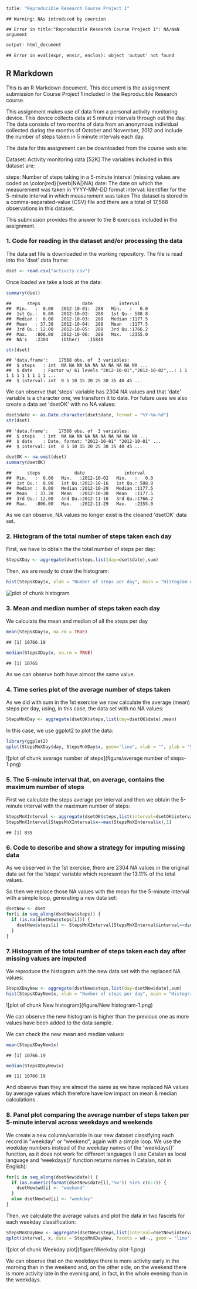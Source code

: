 

```r
title: "Reproducible Research Course Project 1"
```

```
## Warning: NAs introduced by coercion
```

```
## Error in title:"Reproducible Research Course Project 1": NA/NaN argument
```

```r
output: html_document
```

```
## Error in eval(expr, envir, enclos): object 'output' not found
```



## R Markdown

This is an R Markdown document. This document is the assignment submission for Course Project 1 included in the Reproducible Research course.

This assignment makes use of data from a personal activity monitoring device. This device collects data at 5 minute intervals through out the day. The data consists of two months of data from an anonymous individual collected during the months of October and November, 2012 and include the number of steps taken in 5 minute intervals each day.

The data for this assignment can be downloaded from the course web site:

Dataset: Activity monitoring data [52K]
The variables included in this dataset are:

steps: Number of steps taking in a 5-minute interval (missing values are coded as \color{red}{\verb|NA|}NA)
date: The date on which the measurement was taken in YYYY-MM-DD format
interval: Identifier for the 5-minute interval in which measurement was taken
The dataset is stored in a comma-separated-value (CSV) file and there are a total of 17,568 observations in this dataset.

This submission provides the answer to the 8 exercises included in the assignment.

### 1. Code for reading in the dataset and/or processing the data

The data set file is downloaded in the working repository. The file is read into the 'dset' data frame:


```r
dset <- read.csv("activity.csv")
```

Once loaded we take a look at the data:


```r
summary(dset)
```

```
##      steps                date          interval     
##  Min.   :  0.00   2012-10-01:  288   Min.   :   0.0  
##  1st Qu.:  0.00   2012-10-02:  288   1st Qu.: 588.8  
##  Median :  0.00   2012-10-03:  288   Median :1177.5  
##  Mean   : 37.38   2012-10-04:  288   Mean   :1177.5  
##  3rd Qu.: 12.00   2012-10-05:  288   3rd Qu.:1766.2  
##  Max.   :806.00   2012-10-06:  288   Max.   :2355.0  
##  NA's   :2304     (Other)   :15840
```

```r
str(dset)
```

```
## 'data.frame':	17568 obs. of  3 variables:
##  $ steps   : int  NA NA NA NA NA NA NA NA NA NA ...
##  $ date    : Factor w/ 61 levels "2012-10-01","2012-10-02",..: 1 1 1 1 1 1 1 1 1 1 ...
##  $ interval: int  0 5 10 15 20 25 30 35 40 45 ...
```

We can observe that 'steps' variable has 2304 NA values and that 'date' variable is a character one, we transform it to date. For future uses we also create a data set 'dsetOK' with no NA values:


```r
dset$date <- as.Date.character(dset$date, format = "%Y-%m-%d")
str(dset)
```

```
## 'data.frame':	17568 obs. of  3 variables:
##  $ steps   : int  NA NA NA NA NA NA NA NA NA NA ...
##  $ date    : Date, format: "2012-10-01" "2012-10-01" ...
##  $ interval: int  0 5 10 15 20 25 30 35 40 45 ...
```

```r
dsetOK <- na.omit(dset)
summary(dsetOK)
```

```
##      steps             date               interval     
##  Min.   :  0.00   Min.   :2012-10-02   Min.   :   0.0  
##  1st Qu.:  0.00   1st Qu.:2012-10-16   1st Qu.: 588.8  
##  Median :  0.00   Median :2012-10-29   Median :1177.5  
##  Mean   : 37.38   Mean   :2012-10-30   Mean   :1177.5  
##  3rd Qu.: 12.00   3rd Qu.:2012-11-16   3rd Qu.:1766.2  
##  Max.   :806.00   Max.   :2012-11-29   Max.   :2355.0
```

As we can observe, NA values no longer exist is the cleaned 'dsetOK' data set.


### 2. Histogram of the total number of steps taken each day
First, we have to obtain the the total number of steps per day:


```r
StepsXDay <- aggregate(dset$steps,list(day=dset$date),sum)
```

Then, we are ready to draw the histogram:


```r
hist(StepsXDay$x, xlab = "Number of steps per day", main = "Histogram of number steps per say")
```

![plot of chunk histogram](figure/histogram-1.png)


### 3. Mean and median number of steps taken each day

We calculate the mean and median of all the steps per day


```r
mean(StepsXDay$x, na.rm = TRUE)
```

```
## [1] 10766.19
```

```r
median(StepsXDay$x, na.rm = TRUE)
```

```
## [1] 10765
```

As we can observe both have almost the same value.


### 4. Time series plot of the average number of steps taken

As we did with sum in the 1st exercise we now calculate the average (mean) steps per day, using, in this case, the data set with no NA values:


```r
StepsMnXDay <- aggregate(dsetOK$steps,list(day=dsetOK$date),mean)
```

In this case, we use ggplot2 to plot the data:


```r
library(ggplot2)
qplot(StepsMnXDay$day, StepsMnXDay$x, geom="line", xlab = "", ylab = "Steps Average x Day")
```

![plot of chunk average number of steps](figure/average number of steps-1.png)


### 5. The 5-minute interval that, on average, contains the maximum number of steps

First we calculate the steps average per interval and then we obtain the 5-minute interval with the maximum number of steps:


```r
StepsMnXInterval <- aggregate(dsetOK$steps,list(interval=dsetOK$interval),mean)
StepsMnXInterval[StepsMnXInterval$x==max(StepsMnXInterval$x),1]
```

```
## [1] 835
```



### 6. Code to describe and show a strategy for imputing missing data



As we observed in the 1st exercise, there are 2304 NA values in the original data set for the 'steps' variable which represent the 13.11% of the total values.

So then we replace those NA values with the mean for the 5-minute interval with a simple loop, generating a new data set:


```r
dsetNew <- dset
for(i in seq_along(dsetNew$steps)) {
  if (is.na(dsetNew$steps[i])) {
    dsetNew$steps[i] <- StepsMnXInterval[StepsMnXInterval$interval==dsetNew$interval[i],2]
  }
}
```



### 7. Histogram of the total number of steps taken each day after missing values are imputed

We reproduce the histogram with the new data set with the replaced NA values:


```r
StepsXDayNew <- aggregate(dsetNew$steps,list(day=dsetNew$date),sum)
hist(StepsXDayNew$x, xlab = "Number of steps per day", main = "Histogram of number steps per say")
```

![plot of chunk New histogram](figure/New histogram-1.png)

We can observe the new histogram is higher than the previous one as more values have been added to the data sample.

We can check the new mean and median values:



```r
mean(StepsXDayNew$x)
```

```
## [1] 10766.19
```

```r
median(StepsXDayNew$x)
```

```
## [1] 10766.19
```

And observe than they are almost the same as we have replaced NA values by average values which therefore have low impact on mean & median calculations .


### 8. Panel plot comparing the average number of steps taken per 5-minute interval across weekdays and weekends

We create a new column/variable in our new dataset classifying each record in "weekday" or "weekend", again with a simple loop. We use the weekday numbers instead of the weekday names of the 'weekdays()' function, as it does not work for different languages (I use Catalan as local language and 'weekdays()' function returns names in Catalan, not in English):


```r
for(i in seq_along(dsetNew$date)) {
  if (as.numeric(format(dsetNew$date[i],"%w")) %in% c(6:7)) {
    dsetNew$wd[i] <- "weekend"
  }
  else dsetNew$wd[i] <- "weekday"
}
```

Then, we calculate the average values and plot the data in two fascets for each weekday classification:


```r
StepsMnXDayNew <- aggregate(dsetNew$steps,list(interval=dsetNew$interval, wd = dsetNew$wd), mean)
qplot(interval, x, data = StepsMnXDayNew, facets = wd~., geom = "line", color = wd, ylab="Steps mean x interval") + theme(legend.position="none")
```

![plot of chunk Weekday plot](figure/Weekday plot-1.png)

We can observe that on the weekdays there is more activity early in the morning than in the weekend and, on the other side, on the weekend there is more activity late in the evening and, in fact, in the whole evening than in the weekdays.


```

